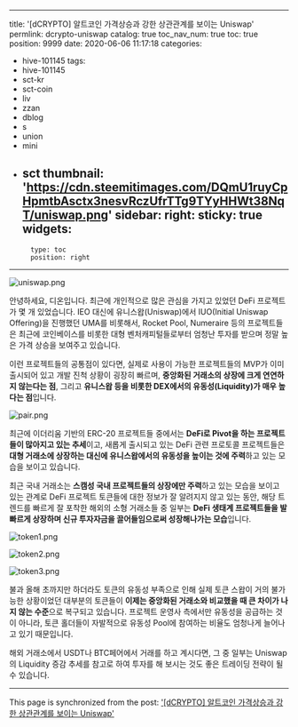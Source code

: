 
---
title: '[dCRYPTO] 알트코인 가격상승과 강한 상관관계를 보이는 Uniswap'
permlink: dcrypto-uniswap
catalog: true
toc_nav_num: true
toc: true
position: 9999
date: 2020-06-06 11:17:18
categories:
- hive-101145
tags:
- hive-101145
- sct-kr
- sct-coin
- liv
- zzan
- dblog
- s
- union
- mini
- sct
thumbnail: 'https://cdn.steemitimages.com/DQmU1ruyCpHpmtbAsctx3nesvRczUfrTTg9TYyHHWt38NqT/uniswap.png'
sidebar:
    right:
        sticky: true
widgets:
    -
        type: toc
        position: right
---


![uniswap.png](https://cdn.steemitimages.com/DQmU1ruyCpHpmtbAsctx3nesvRczUfrTTg9TYyHHWt38NqT/uniswap.png)



안녕하세요, 디온입니다. 최근에 개인적으로 많은 관심을 가지고 있었던 DeFi 프로젝트가 몇 개 있었습니다. IEO 대신에 유니스왑(Uniswap)에서 IUO(Initial Uniswap Offering)을 진행했던 UMA를 비롯해서, Rocket Pool, Numeraire 등의 프로젝트들은 최근에 코인베이스를 비롯한 대형 벤처캐피털들로부터 엄청난 투자를 받으며 정말 높은 가격 상승을 보여주고 있습니다.

이런 프로젝트들의 공통점이 있다면, 실제로 사용이 가능한 프로젝트들의 MVP가 이미 출시되어 있고 개발 진척 상황이 굉장히 빠르며, **중앙화된 거래소의 상장에 크게 연연하지 않는다는 점**, 그리고 **유니스왑 등을 비롯한 DEX에서의 유동성(Liquidity)가 매우 높다는 점**입니다.


![pair.png](https://cdn.steemitimages.com/DQmNTTokwuNXkpATazH7zMJcXsUFjLSwsvoi9ffuPqZwaZT/pair.png)

최근에 이더리움 기반의 ERC-20 프로젝트들 중에서는 **DeFi로 Pivot을 하는 프로젝트들이 많아지고 있는 추세**이고, 새롭게 출시되고 있는 DeFi 관련 프로토콜 프로젝트들은 **대형 거래소에 상장하는 대신에 유니스왑에서의 유동성을 높이는 것에 주력**하고 있는 모습을 보이고 있습니다. 

최근 국내 거래소는 **스캠성 국내 프로젝트들의 상장에만 주력**하고 있는 모습을 보이고 있는 관계로 DeFi 프로젝트 토큰들에 대한 정보가 잘 알려지지 않고 있는 동안,  해당 트렌드를 빠르게 잘 포착한 해외의 소형 거래소들 중 일부는 **DeFi 생태계 프로젝트들을 발 빠르게 상장하며 신규 투자자금을 끌어들임으로써 성장해나가는 모습**입니다.


![token1.png](https://cdn.steemitimages.com/DQmRwZHV2v7hA5wCZcg5i3PFc5iuPdoWPVUMqW3tb3PmmjZ/token1.png)

![token2.png](https://cdn.steemitimages.com/DQmRbFDfMsPYD6qrWyfyy4h5EsyDbM19UeXVvFKpeNeEABp/token2.png)

![token3.png](https://cdn.steemitimages.com/DQmaH82RYRPSn5kxG4LE4CewUAp8ScbasNxwsDQ5MRrAH49/token3.png)

불과 올해 초까지만 하더라도 토큰의 유동성 부족으로 인해 실제 토큰 스왑이 거의 불가능한 상황이었던 대부분의 토큰들이 **이제는 중앙화된 거래소와 비교했을 때 큰 차이가 나지 않는 수준**으로 복구되고 있습니다. 프로젝트 운영사 측에서만 유동성을 공급하는 것이 아니라, 토큰 홀더들이 자발적으로 유동성 Pool에 참여하는 비율도 엄청나게 늘어나고 있기 때문입니다.

해외 거래소에서 USDT나 BTC페어에서 거래를 하고 계시다면, 그 중 일부는 Uniswap의 Liquidity 증감 추세를 참고로 하여 투자를 해 보시는 것도 좋은 트레이딩 전략이 될 수 있습니다.

- - -

This page is synchronized from the post: ['[dCRYPTO] 알트코인 가격상승과 강한 상관관계를 보이는 Uniswap'](https://steemit.com/@donekim/dcrypto-uniswap)
